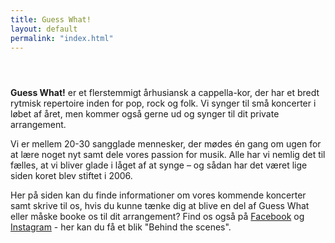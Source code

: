 ```yaml
---
title: Guess What!
layout: default
permalink: "index.html"
---
```

<header class="w-full h-96 bg-[url('/static/img/gw-hero.jpg')] bg-cover bg-top"></header>

<!-- Using the default layout so we can add the header. Copied over these text -->
<!-- classes from the pages layout. Make sure that they match changes you make -->
<!-- in /_includes/pages.html -->
<div class="container px-6 mt-6 max-w-4xl">
<article class="my-4 mx-auto prose lg:prose-xl">
<strong class="text-amber-500">Guess What!</strong> er et flerstemmigt århusiansk a cappella-kor, der har et bredt rytmisk repertoire inden for pop, rock og folk. Vi synger til små koncerter i løbet af året, men kommer også gerne ud og synger til dit private arrangement.

Vi er mellem 20-30 sangglade mennesker, der mødes én gang om ugen for at lære noget nyt samt dele vores passion for musik. Alle har vi nemlig det til fælles, at vi bliver glade i låget af at synge – og sådan har det været lige siden koret blev stiftet i 2006.

Her på siden kan du finde informationer om vores kommende koncerter samt skrive til os, hvis du kunne tænke dig at blive en del af Guess What eller måske booke os til dit arrangement? Find os også på [Facebook](https://www.facebook.com/GuessWhatKoret) og [Instagram](https://www.instagram.com/guess_what_aarhus/?hl=da) - her kan du få et blik "Behind the scenes".
</article>
</div>
